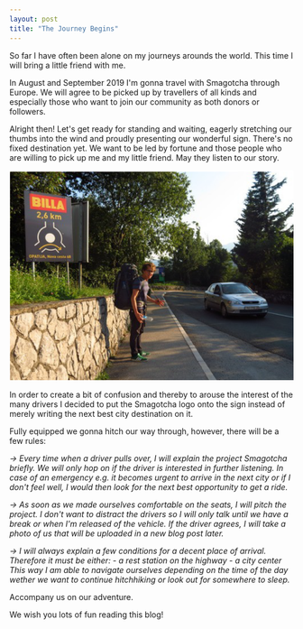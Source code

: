 ```yaml
---
layout: post
title: "The Journey Begins"
---
```


So far I have often been alone on my journeys arounds the world. This time I will bring a little friend with me.

In August and September 2019 I'm gonna travel with Smagotcha through Europe. We will agree to be picked up by travellers of all kinds and especially those who want to join our community as both donors or followers.

Alright then! Let's get ready for standing and waiting, eagerly stretching our thumbs into the wind and proudly presenting our wonderful sign. There's no fixed destination yet. We want to be led by fortune and those people who are willing to pick up me and my little friend. May they listen to our story.

![Testbild](/blog_images/BlogTest.png)

In order to create a bit of confusion and thereby to arouse the interest of the many drivers I decided to put the Smagotcha logo onto the sign instead of merely writing the next best city destination on it.

Fully equipped we gonna hitch our way through, however, there will be a few rules:

*-> Every time when a driver pulls over, I will explain the project Smagotcha briefly. We will only hop on if the driver is interested in further listening. In case of an emergency e.g. it becomes urgent to arrive in the next city or if I don't feel well, I would then look for the next best opportunity to get a ride.*

*-> As soon as we made ourselves comfortable on the seats, I will pitch the project. I don't want to distract the drivers so I will only talk until we have a break or when I'm released of the vehicle. If the driver agrees, I will take a photo of us that will be uploaded in a new blog post later.*

*-> I will always explain a few conditions for a decent place of arrival. Therefore it must be either:*
    *- a rest station on the highway*
    *- a city center*
*This way I am able to navigate ourselves depending on the time of the day wether we want to continue hitchhiking or look out for somewhere to sleep.* 

Accompany us on our adventure.

We wish you lots of fun reading this blog!
